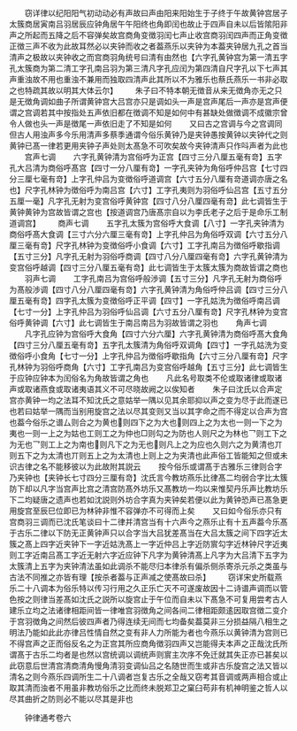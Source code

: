 <!-- { "loadSidebar": true } -->
　　窃详律以纪阳阳气初动动必有声故曰声由阳来阳始生于子终于午故黄钟宫居子太簇商居寅南吕羽居辰应钟角居午午阳终也角即闰也故止于四声自未以后皆隂阳非声之所起而五降之后不容弹矣故宫商角变徴羽闰七声止收宫商羽闰四声而正角变徴正徴三声不收为此故耳然必以夹钟而收之者葢燕乐以夹钟为本葢夹钟居九孔之首当清声之极故以夹钟收之而宫商羽角统号曰清有由然也【六字孔黄钟宫为第一清五字孔太簇商为第二清工字孔南吕羽为第三清凡字孔应闰为第四清自尺字孔以下七声其声重浊故不用也重浊不兼用而独取四清声此其所以不为雅乐也蔡氏燕乐一书非必取之也特疏其故以明其大体云尔】
　　朱子曰不特本朝无徴音从来无徴角亦无之只是无徴角调如曲子所谓黄钟宫大吕宫亦只是调如头一声是宫声尾后一声亦是宫声便谓之宫调若其中按指处五声依旧都在徴调不知是如何中有甚缺处做徴调不成徽宗曾令人做也头一声是徴尾一声依旧走了不知是如何
　　又曰古之宫调与今之宫调同但古人用浊声多今乐用清声多蔡季通谓今俗乐黄钟乃是夹钟愚按黄钟以夹钟代之则黄钟已髙一律若更用夹钟子声处则太髙急不可吹矣故今夹钟清声只作呌声者为此也
　　宫声七调
　　六字孔黄钟清为宫俗呼为正宫【四寸三分八厘五毫有竒】五字孔大吕清为商俗呼髙宫【四寸一分八厘有竒】一字孔夹钟为角俗呼仲吕宫【七寸四分三厘七毫有竒】上字孔仲吕为变徴俗呼道调宫【六寸五分八厘有竒道调亦唐之名也】尺字孔林钟为徴俗呼为南吕宫【六寸】工字孔夷则为羽俗呼仙吕宫【五寸五分五厘一毫】凡字孔无射为变宫俗呼黄钟宫【四寸八分八厘四毫有竒】此七调皆生于黄钟黄钟为宫故皆谓之宫也【按道调宫乃唐髙宗自以为李氏老子之后于是命乐工制道调宫】
　　商声七调
　　五字孔太簇为宫俗呼大食调【八寸】一字孔夹钟清为商俗呼髙大食调【三寸六分六厘三毫有竒】上字孔仲吕为角俗呼双调【六寸五分八厘三毫有竒】尺字孔林钟为变徴俗呼小食调【六寸】工字孔南吕为徴俗呼歇指调【五寸三分】凡字孔无射为羽俗呼商调【四寸八分八厘四毫有竒】六字孔黄钟清为变宫俗呼越调【四寸三分八厘五毫有竒】此七调皆生于太簇太簇为商故皆谓之商也
　　羽声七调
　　工字孔南吕为宫俗呼般渉调【五寸三分】凡字孔无射为商俗呼为髙般渉调【四寸八分八厘四毫有竒】六字孔黄钟清为角俗呼仲吕调【四寸三分八厘五毫有竒】四字孔太簇为变徴俗呼正平调【四寸】一字孔姑洗为徴俗呼南吕调【七寸一分】上字孔仲吕为羽俗呼仙吕调【六寸五分八厘有竒】尺字孔林钟为变宫俗呼黄钟调【六寸】此七调皆生于南吕南吕为羽故皆谓之羽也
　　角声七调
　　凡字孔应钟为宫俗呼大食角【四寸六分六厘】六字孔黄钟清为商俗呼髙大食角【四寸三分八厘五毫有竒】五字孔太簇清为角俗呼双调角【四寸】一字孔姑洗为变徴俗呼小食角【七寸一分】上字孔仲吕为徴俗呼歇指角【六寸三分八厘有竒】尺字孔林钟为羽俗呼商角【六寸】工字孔南吕为变宫俗呼越角【五寸三分】此七调皆生于应钟应钟本为闰俗名为角故皆谓之角也
　　凡此名号取类不伦或取诸律或取诸声或取诸燕食或取诸夷语其义不可尽晓故阙之以俟知者
　　朱子曰沈氏以合声定宫亦黄钟一均之法耳不知沈氏之意姑举一隅以见其余耶抑以声之变为尽于此而遂已也若曰姑举一隅而当别用旋宫之法以尽其变则又当以其字命之而不得定以合声为宫也葢今俗乐之谱厶则合之为黄也则四下之为大也则四上之为太也一则一下之为夷也一则一上之为姑也工则工之为仲也□则勾之为防也人则尺之为林也乛则工下之为无也乛则工上之为南也则凡下之为无也则凡上之为应也久则六之为黄清也丌则五下之为太清也丌则五上之为太清也上则上之为夹清也此声俗工皆能知之但或未识古律之名不能移彼以为此故附其説云
　　按今俗乐或谓髙于古雅乐三律则合字乃夹钟也【夹钟长七寸四分三厘有竒】沈氏言今教坊燕乐比律髙二均弱合字比太簇防下却以凡字当宫声比宫之清宫防髙外坊乐又髙教坊一均以来惟契丹乐声比教坊乐下二均疑唐之遗声也若如沈説则外坊合字真为夹钟矣若便以此为黄钟恐声已髙急更用旋宫至辰巳位即已为林钟非惟不容弹亦不可得而上矣
　　又曰如今俗乐亦只有宫商羽三调而已沈氏笔谈曰十二律并清宫当有十六声今之燕乐止有十五声葢今乐髙于古乐二律以下防无正黄钟声只以合字当大吕犹差髙当在大吕太簇之间下四字近太簇之髙上四字近夹钟下一字近姑洗髙上一字近仲吕上字近防賔勾字近林钟尺字近夷则工字近南吕髙工字近无射六字近应钟下凡字为黄钟清髙上凡字为大吕清下五字为太簇清上五字为夹钟清法虽如此调杀不能尽归本律杀有偏杀侧杀寄杀元杀之类虽与古法不同推之亦皆有理【按杀者葢与正声减之使髙故曰杀】
　　窃详宋史所载燕乐二十八调本为俗乐特以传习行用之久正乐亡灭不可遂废故因十二诗谱声调而以管色按之则律当差髙如沈氏之説所以旋宫止于午位而自未以下髙急不可复用尝考古人建乐立均之法诸律相距间皆一律唯宫羽徴角之间各间二律相距颇逺因取宫徴二变介于宫羽徴角之间然后彼四声者乃得连续无间而七均备矣葢莫非三分损益隔八相生之明法乃能如此此亦律吕性情自然之变有非人力所能为者也今燕乐以黄钟清为宫则已不得宫声之正而俗反名之为正宫其所应商角徴羽四声又岂能得夫本声之正哉沈氏所谓髙于古乐二均者是也然以宫统调以调统声则賔主次序不免迁就其失正亦已甚矣以此窃意后世清宫清商清角慢角清羽变调仙吕之名随世而生或非古乐旋宫之法又皆以清名之则今燕乐四调所生二十八调者岂复古乐之全哉又窃考其音调或两声相合或止取其清而浊者不用虽非教坊俗乐之比而终未脱郑卫之窠臼苟非有机神明鉴之哲人以尽其曲折之防则必不能以尽其是非也














　　钟律通考卷六
